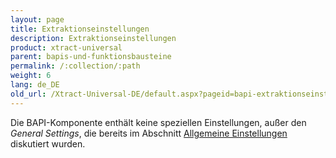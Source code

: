 ```yaml
---
layout: page
title: Extraktionseinstellungen
description: Extraktionseinstellungen
product: xtract-universal
parent: bapis-und-funktionsbausteine
permalink: /:collection/:path
weight: 6
lang: de_DE
old_url: /Xtract-Universal-DE/default.aspx?pageid=bapi-extraktionseinstellungen
---
```


Die BAPI-Komponente enthält keine speziellen Einstellungen, außer den *General Settings*, die bereits im Abschnitt [Allgemeine Einstellungen]() diskutiert wurden.
